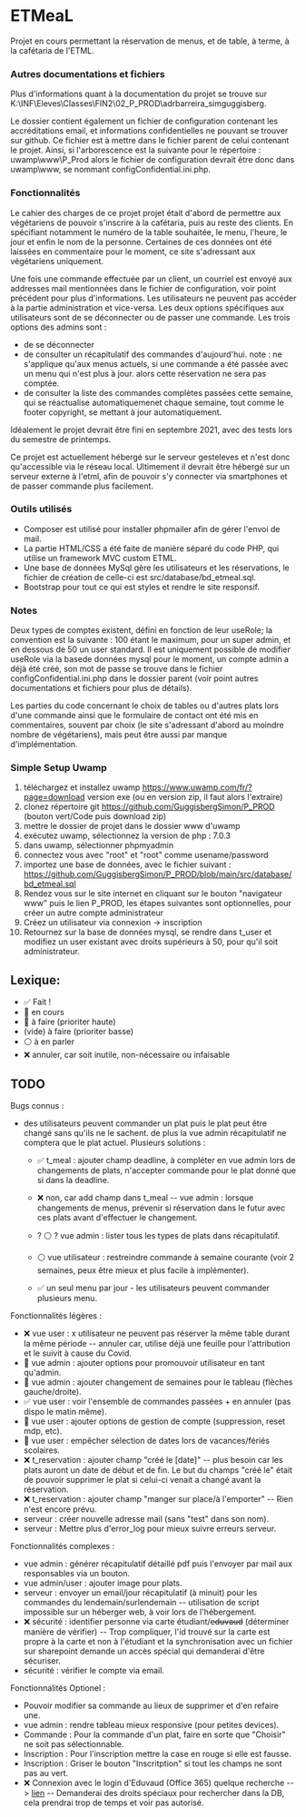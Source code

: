 # ETMeaL
Projet en cours permettant la réservation de menus, et de table, à terme, à la cafétaria de l'ETML.
### Autres documentations et fichiers
Plus d'informations quant à la documentation du projet se trouve sur K:\INF\Eleves\Classes\FIN2\02_P_PROD\adrbarreira_simguggisberg. 

Le dossier contient également un fichier de configuration contenant les accréditations email, et informations confidentielles ne pouvant se trouver sur github. Ce fichier est à mettre dans le fichier parent de celui contenant le projet. Ainsi, si l'arborescence est la suivante pour le répertoire : uwamp\www\P_Prod alors le fichier de configuration devrait être donc dans uwamp\www, se nommant configConfidential.ini.php.

### Fonctionnalités
Le cahier des charges de ce projet projet était d'abord de permettre aux végétariens de pouvoir s'inscrire à la cafétaria, puis au reste des clients. En spécifiant notamment le numéro de la table souhaitée, le menu, l'heure, le jour et enfin le nom de la personne. Certaines de ces données ont été laissées en commentaire pour le moment, ce site s'adressant aux végétariens uniquement.

Une fois une commande effectuée par un client, un courriel est envoyé aux addresses mail mentionnées dans le fichier de configuration, voir point précédent pour plus d'informations. Les utilisateurs ne peuvent pas accéder à la partie administration et vice-versa. Les deux options spécifiques aux utilisateurs sont de se déconnecter ou de passer une commande. Les trois options des admins sont :
- de se déconnecter
- de consulter un récapitulatif des commandes d'aujourd'hui. note : ne s'applique qu'aux menus actuels, si une commande a été passée avec un menu qui n'est plus à jour. alors cette réservation ne sera pas comptée.
- de consulter la liste des commandes complètes passées cette semaine, qui se réactualise automatiquemenet chaque semaine, tout comme le footer copyright, se mettant à jour automatiquement.

Idéalement le projet devrait être fini en septembre 2021, avec des tests lors du semestre de printemps.
 
 Ce projet est actuellement hébergé sur le serveur gesteleves et n'est donc qu'accessible via le réseau local. Ultimement il devrait être hébergé sur un serveur externe à l'etml, afin de pouvoir s'y connecter via smartphones et de passer commande plus facilement.

### Outils utilisés
- Composer est utilisé pour installer phpmailer afin de gérer l'envoi de mail.
- La partie HTML/CSS a été faite de manière séparé du code PHP, qui utilise un framework MVC custom ETML.
- Une base de données MySql gère les utilisateurs et les réservations, le fichier de création de celle-ci est src/database/bd_etmeal.sql.
- Bootstrap pour tout ce qui est styles et rendre le site responsif.

### Notes
Deux types de comptes existent, défini en fonction de leur useRole; la convention est la suivante : 100 étant le maximum, pour un super admin, et en dessous de 50 un user standard. Il est uniquement possible de modifier useRole via la basede données mysql pour le moment, un compte admin a déjà été créé, son mot de passe se trouve dans le fichier configConfidential.ini.php dans le dossier parent (voir point autres documentations et fichiers pour plus de détails).

Les parties du code concernant le choix de tables ou d'autres plats lors d'une commande ainsi que le formulaire de contact ont été mis en commentaires, souvent par choix (le site s'adressant d'abord au moindre nombre de végétariens), mais peut être aussi par manque d'implémentation.

### Simple Setup Uwamp
1. téléchargez et installez uwamp https://www.uwamp.com/fr/?page=download version exe (ou en version zip, il faut alors l'extraire)
2. clonez répertoire git https://github.com/GuggisbergSimon/P_PROD (bouton vert/Code puis download zip)
3. mettre le dossier de projet dans le dossier www d'uwamp
4. exécutez uwamp, sélectionnez la version de php : 7.0.3
5. dans uwamp, sélectionner phpmyadmin
6. connectez vous avec "root" et "root" comme usename/password
7. importez une base de données, avec le fichier suivant : https://github.com/GuggisbergSimon/P_PROD/blob/main/src/database/bd_etmeal.sql
8. Rendez vous sur le site internet en cliquant sur le bouton "navigateur www" puis le lien P_PROD, les étapes suivantes sont optionnelles, pour créer un autre compte administrateur
9. Créez un utilisateur via connexion -> inscription
10. Retournez sur la base de données mysql, se rendre dans t_user et modifiez un user existant avec droits supérieurs à 50, pour qu'il soit administrateur.

## Lexique:
- :white_check_mark: Fait !
- :large_blue_circle: en cours
- :large_orange_diamond: à faire (prioriter haute)
- (vide) à faire (prioriter basse)
- :white_circle: à en parler
- :x: annuler, car soit inutile, non-nécessaire ou infaisable

## TODO
Bugs connus :
- des utilisateurs peuvent commander un plat puis le plat peut être changé sans qu'ils ne le sachent. de plus la vue admin récapitulatif ne comptera que le plat actuel. Plusieurs solutions :
  - :white_check_mark: t_meal : ajouter champ deadline, à compléter en vue admin lors de changements de plats, n'accepter commande pour le plat donné que si dans la deadline.
  - :x: non, car add champ dans t_meal -- vue admin : lorsque changements de menus, prévenir si réservation dans le futur avec ces plats avant d'effectuer le changement.
  - ? :white_circle: ? vue admin : lister tous les types de plats dans récapitulatif.
                

  - :white_circle: vue utilisateur : restreindre commande à semaine courante (voir 2 semaines, peux être mieux et plus facile à implémenter).
  - :white_check_mark: un seul menu par jour - les utilisateurs peuvent commander plusieurs menu.

Fonctionnalités légères :
- :x: vue user : x utilisateur ne peuvent pas réserver la même table durant la même période -- annuler car, utilise déjà une feuille pour l'attribution et le suivit à cause du Covid.
- :large_orange_diamond: vue admin : ajouter options pour promouvoir utilisateur en tant qu'admin.
- :large_orange_diamond: vue admin : ajouter changement de semaines pour le tableau (flèches gauche/droite).
- :white_check_mark: vue user : voir l'ensemble de commandes passées + en annuler (pas dispo le matin même).
- :large_orange_diamond: vue user : ajouter options de gestion de compte (suppression, reset mdp, etc).
- :large_blue_circle: vue user : empêcher sélection de dates lors de vacances/fériés scolaires.
- :x: t_reservation : ajouter champ "créé le [date]" -- plus besoin car les plats auront un date de début et de fin. Le but du champs "créé le" était de pouvoir supprimer le plat si celui-ci venait a changé avant la réservation.
- :x: t_reservation : ajouter champ "manger sur place/à l'emporter" -- Rien n'est encore prévu.
- serveur : créer nouvelle adresse mail (sans "test" dans son nom).
- serveur : Mettre plus d'error_log pour mieux suivre erreurs serveur.

Fonctionnalités complexes :
- vue admin : générer récapitulatif détaillé pdf puis l'envoyer par mail aux responsables via un bouton.
- vue admin/user : ajouter image pour plats.
- serveur : envoyer un email/jour récapitulatif (à minuit) pour les commandes du lendemain/surlendemain -- utilisation de script impossible sur un héberger web, à voir lors de l'hébergement.
- :x: sécurité : identifier personne via carte étudiant/~~eduvaud~~ (déterminer manière de vérifier) -- Trop compliquer, l'id trouvé sur la carte est propre à la carte et non à l'étudiant et la synchronisation avec un fichier sur sharepoint demande un accès spécial qui demanderai d'être sécuriser.
- sécurité : vérifier le compte via email.

Fonctionnalités Optionel :
- Pouvoir modifier sa commande au lieux de supprimer et d'en refaire une.
- vue admin : rendre tableau mieux responsive (pour petites devices).
- Commande : Pour la commande d'un plat, faire en sorte que "Choisir" ne soit pas sélectionnable.
- Inscription : Pour l'inscription mettre la case en rouge si elle est fausse.
- Inscription : Griser le bouton "Inscritption" si tout les champs ne sont pas au vert.
- :x: Connexion avec le login d'Eduvaud (Office 365) quelque recherche --> [lien](https://docs.microsoft.com/en-us/previous-versions/azure/dn646737(v=azure.100)?redirectedfrom=MSDN) -- Demanderai des droits spéciaux pour rechercher dans la DB, cela prendrai trop de temps et voir pas autorisé.

